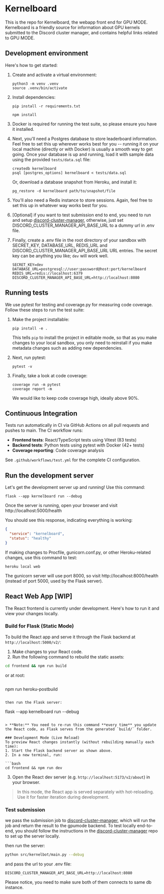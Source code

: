 # Kernelboard

This is the repo for Kernelboard, the webapp front end for GPU MODE. Kernelboard
is a friendly source for information about GPU kernels submitted to the Discord
cluster manager, and contains helpful links related to GPU MODE.

## Development environment

Here's how to get started:

1. Create and activate a virtual environment:

   ```shell
   python3 -m venv .venv
   source .venv/bin/activate
   ```

2. Install dependencies:

   ```shell
   pip install -r requirements.txt
   ```

   ```shell
   npm install
   ```

3. Docker is required for running the test suite, so please ensure you have it
   installed.

4. Next, you'll need a Postgres database to store leaderboard information. Feel
   free to set this up wherever works best for you -- running it on your local
   machine (directly or with Docker) is usually a smooth way to get going. Once
   your database is up and running, load it with sample data using the provided
   `tests/data.sql` file:

   ```shell
   createdb kernelboard
   psql [postgres_options] kernelboard < tests/data.sql
   ```

   Or, download a database snapshot from Heroku, and install it:

   ```shell
   pg_restore -d kernelboard path/to/snapshot/file
   ```

5. You'll also need a Redis instance to store sessions. Again, feel free to set
   this up in whatever way works best for you.

6. [Optional] if you want to test submission end to end, you need to run and setup [discord-cluster-manager](https://github.com/gpu-mode/discord-cluster-manager), otherwise, just set DISCORD_CLUSTER_MANAGER_API_BASE_URL to a dummy url in .env file.

7. Finally, create a .env file in the root directory of your sandbox with
   SECRET_KEY, DATABASE_URL, REDIS_URL and DISCORD_CLUSTER_MANAGER_API_BASE_URL URL entries. The secret key can be
   anything you like; `dev` will work well.

   ```env
   SECRET_KEY=dev
   DATABASE_URL=postgresql://user:password@host:port/kernelboard
   REDIS_URL=redis://localhost:6379
   DISCORD_CLUSTER_MANAGER_API_BASE_URL=http://localhost:8080
   ```

## Running tests

We use pytest for testing and coverage.py for measuring code coverage. Follow
these steps to run the test suite:

1. Make the project installable:

   ```shell
   pip install -e .
   ```
   This tells `pip` to install the project in editable mode, so that as you make
   changes to your local sandbox, you only need to reinstall if you make
   metadata changes such as adding new dependencies.

2. Next, run pytest:

   ```shell
   pytest -v
   ```

3. Finally, take a look at code coverage:

   ```shell
   coverage run -m pytest
   coverage report -m
   ```

   We would like to keep code coverage high, ideally above 90%.

## Continuous Integration

Tests run automatically in CI via GitHub Actions on all pull requests and pushes to main. The CI workflow runs:

- **Frontend tests**: React/TypeScript tests using Vitest (83 tests)
- **Backend tests**: Python tests using pytest with Docker (42+ tests)
- **Coverage reporting**: Code coverage analysis

See `.github/workflows/test.yml` for the complete CI configuration.

## Run the development server

Let's get the development server up and running! Use this command:

```
flask --app kernelboard run --debug
```
Once the server is running, open your browser and visit
http://localhost:5000/health

You should see this response, indicating everything is working:

```json
{
  "service": "kernelboard",
  "status": "healthy"
}
```

If making changes to Procfile, gunicorn.conf.py, or other Heroku-related
changes, use this command to test:

```
heroku local web
```

The gunicorn server will use port 8000, so visit http://localhost:8000/health
(instead of port 5000, used by the Flask server).

## React Web App [WIP]

The React frontend is currently under development. Here's how to run it and view your changes locally.

### Build for Flask (Static Mode)
To build the React app and serve it through the Flask backend at `http://localhost:5000/v2/`:

1. Make changes to your React code.
2. Run the following command to rebuild the static assets:

```bash
cd frontend && npm run build
```
or at root:
```bash
```
npm run heroku-postbuild
```

then run the Flask server:
```
flask --app kernelboard run --debug
```

> **Note:** You need to re-run this command **every time** you update the React code, as Flask serves from the generated `build/` folder.

### Development Mode (Live Reload)
To preview React changes instantly (without rebuilding manually each time):
1. Start the Flask backend server as shown above.
2. In a new terminal, run:

```bash
cd frontend && npm run dev
```

3. Open the React dev server (e.g. `http://localhost:5173/v2/about`) in your browser.

> In this mode, the React app is served separately with hot-reloading. Use it for faster iteration during development.

### Test submission
we pass the submission job to [discord-cluster-manager](https://github.com/gpu-mode/discord-cluster-manager), which will run the job and return the result to the gpumode backend. To test locally end-to-end, you should follow the instructions in the [discord-cluster-manager](https://github.com/gpu-mode/discord-cluster-manager) repo to set up the server locally.

 then run the server:
```bash
python src/kernelbot/main.py --debug
```
and pass the url to your .env file:
```env
DISCORD_CLUSTER_MANAGER_API_BASE_URL=http://localhost:8080
```
Please notice, you need to make sure both of them connects to same db instance.
